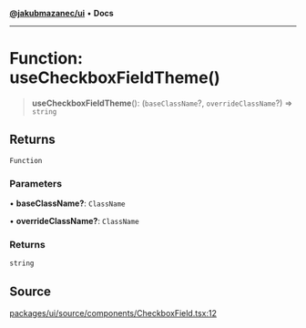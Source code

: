 [**@jakubmazanec/ui**](../README.md) • **Docs**

---

# Function: useCheckboxFieldTheme()

> **useCheckboxFieldTheme**(): (`baseClassName`?, `overrideClassName`?) => `string`

## Returns

`Function`

### Parameters

• **baseClassName?**: `ClassName`

• **overrideClassName?**: `ClassName`

### Returns

`string`

## Source

[packages/ui/source/components/CheckboxField.tsx:12](https://github.com/jakubmazanec/tools/blob/bb20df5276ddb119762948adc2cda520aef09f0f/packages/ui/source/components/CheckboxField.tsx#L12)
